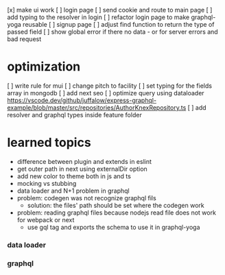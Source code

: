 [x] make ui work
[ ] login page
[ ] send cookie and route to main page
[ ] add typing to the resolver in login
[ ] refactor login page to make graphql-yoga reusable
[ ] signup page
[ ] adjust find function to return the type of passed field
[ ] show global error if there no data - or for server errors and bad request

# optimization

[ ] write rule for mui
[ ] change pitch to facility
[ ] set typing for the fields array in mongodb
[ ] add next seo
[ ] optimize query using dataloader https://vscode.dev/github/juffalow/express-graphql-example/blob/master/src/repositories/AuthorKnexRepository.ts
[ ] add resolver and graphql types inside feature folder
# learned topics

- difference between plugin and extends in eslint
- get outer path in next using externalDir option
- add new color to theme both in js and ts
- mocking vs stubbing
- data loader and N+1 problem in graphql
- problem: codegen was not recognize graphql fils
  - solution: the files' path should be set where the codegen work
- problem: reading graphql files because nodejs read file does not work for webpack or next
  - use gql tag and exports the schema to use it in graphql-yoga

### data loader

### graphql
